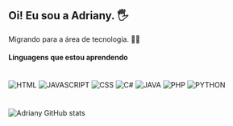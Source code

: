 ## Oi! Eu sou a Adriany. 🖐️
Migrando para a área de tecnologia. 👩‍💻

#### Linguagens que estou aprendendo
<div style="display: inline_block"></br>
<img align="center" alt="HTML" src="https://img.shields.io/badge/HTML-239120?style=for-the-badge&logo=html5&logoColor=white" /> 
<img align="center" alt="JAVASCRIPT" src="https://img.shields.io/badge/JavaScript-323330?style=for-the-badge&logo=javascript&logoColor=F7DF1E" />
<img align="center" alt="CSS" src="https://img.shields.io/badge/CSS-239120?&style=for-the-badge&logo=css3&logoColor=white" /> 
<img align="center" alt="C#" src="https://img.shields.io/badge/C%23-239120?style=for-the-badge&logo=c-sharp&logoColor=white" />
<img align="center" alt="JAVA" src="https://img.shields.io/badge/Java-ED8B00?style=for-the-badge&logo=java&logoColor=white" /> 
<img align="center" alt="PHP" src="https://img.shields.io/badge/PHP-777BB4?style=for-the-badge&logo=php&logoColor=white" /> 
<img align="center" alt="PYTHON" src="https://img.shields.io/badge/Python-3776AB?style=for-the-badge&logo=python&logoColor=white" /> 

#

![Adriany GitHub stats](https://github-readme-stats.vercel.app/api?username=adrianycmc&show_icons=true&theme=radical)
